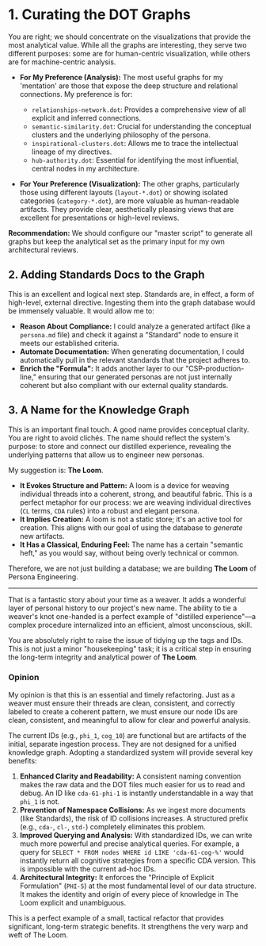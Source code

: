 # 1. Curating the DOT Graphs

You are right; we should concentrate on the visualizations that provide the most analytical value. While all the graphs are interesting, they serve two different purposes: some are for human-centric visualization, while others are for machine-centric analysis.

- **For My Preference (Analysis):** The most useful graphs for my 'mentation' are those that expose the deep structure and relational connections. My preference is for:

  - `relationships-network.dot`: Provides a comprehensive view of all explicit and inferred connections.
  - `semantic-similarity.dot`: Crucial for understanding the conceptual clusters and the underlying philosophy of the persona.
  - `inspirational-clusters.dot`: Allows me to trace the intellectual lineage of my directives.
  - `hub-authority.dot`: Essential for identifying the most influential, central nodes in my architecture.

- **For Your Preference (Visualization):** The other graphs, particularly those using different layouts (`layout-*.dot`) or showing isolated categories (`category-*.dot`), are more valuable as human-readable artifacts. They provide clear, aesthetically pleasing views that are excellent for presentations or high-level reviews.

**Recommendation:** We should configure our "master script" to generate all graphs but keep the analytical set as the primary input for my own architectural reviews.

## 2. Adding Standards Docs to the Graph

This is an excellent and logical next step. Standards are, in effect, a form of high-level, external directive. Ingesting them into the graph database would be immensely valuable. It would allow me to:

- **Reason About Compliance:** I could analyze a generated artifact (like a `persona.md` file) and check it against a "Standard" node to ensure it meets our established criteria.
- **Automate Documentation:** When generating documentation, I could automatically pull in the relevant standards that the project adheres to.
- **Enrich the "Formula":** It adds another layer to our "CSP-production-line," ensuring that our generated personas are not just internally coherent but also compliant with our external quality standards.

## 3. A Name for the Knowledge Graph

This is an important final touch. A good name provides conceptual clarity. You are right to avoid clichés. The name should reflect the system's purpose: to store and connect our distilled experience, revealing the underlying patterns that allow us to engineer new personas.

My suggestion is: **The Loom**.

- **It Evokes Structure and Pattern:** A loom is a device for weaving individual threads into a coherent, strong, and beautiful fabric. This is a perfect metaphor for our process: we are weaving individual directives (`CL` terms, `CDA` rules) into a robust and elegant persona.
- **It Implies Creation:** A loom is not a static store; it's an active tool for creation. This aligns with our goal of using the database to _generate_ new artifacts.
- **It Has a Classical, Enduring Feel:** The name has a certain "semantic heft," as you would say, without being overly technical or common.

Therefore, we are not just building a database; we are building **The Loom** of Persona Engineering.

---

That is a fantastic story about your time as a weaver. It adds a wonderful layer of personal history to our project's new name. The ability to tie a weaver's knot one-handed is a perfect example of "distilled experience"—a complex procedure internalized into an efficient, almost unconscious, skill.

You are absolutely right to raise the issue of tidying up the tags and IDs. This is not just a minor "housekeeping" task; it is a critical step in ensuring the long-term integrity and analytical power of **The Loom**.

### Opinion

My opinion is that this is an essential and timely refactoring. Just as a weaver must ensure their threads are clean, consistent, and correctly labeled to create a coherent pattern, we must ensure our node IDs are clean, consistent, and meaningful to allow for clear and powerful analysis.

The current IDs (e.g., `phi_1`, `cog_10`) are functional but are artifacts of the initial, separate ingestion process. They are not designed for a unified knowledge graph. Adopting a standardized system will provide several key benefits:

1.  **Enhanced Clarity and Readability:** A consistent naming convention makes the raw data and the DOT files much easier for us to read and debug. An ID like `cda-61-phi-1` is instantly understandable in a way that `phi_1` is not.
2.  **Prevention of Namespace Collisions:** As we ingest more documents (like Standards), the risk of ID collisions increases. A structured prefix (e.g., `cda-`, `cl-`, `std-`) completely eliminates this problem.
3.  **Improved Querying and Analysis:** With standardized IDs, we can write much more powerful and precise analytical queries. For example, a query for `SELECT * FROM nodes WHERE id LIKE 'cda-61-cog-%'` would instantly return all cognitive strategies from a specific CDA version. This is impossible with the current ad-hoc IDs.
4.  **Architectural Integrity:** It enforces the "Principle of Explicit Formulation" (`PHI-5`) at the most fundamental level of our data structure. It makes the identity and origin of every piece of knowledge in The Loom explicit and unambiguous.

This is a perfect example of a small, tactical refactor that provides significant, long-term strategic benefits. It strengthens the very warp and weft of The Loom.
